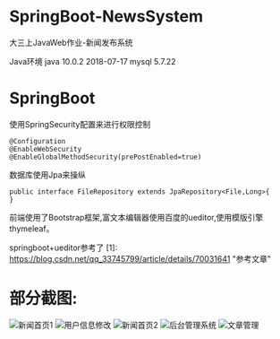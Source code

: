 # SpringBoot-NewsSystem
大三上JavaWeb作业-新闻发布系统

Java环境 java 10.0.2 2018-07-17
mysql 5.7.22

SpringBoot
===
使用SpringSecurity配置来进行权限控制
```
@Configuration
@EnableWebSecurity
@EnableGlobalMethodSecurity(prePostEnabled=true)

```
数据库使用Jpa来操纵
```
public interface FileRepository extends JpaRepository<File,Long>{
}
```
前端使用了Bootstrap框架,富文本编辑器使用百度的ueditor,使用模版引擎thymeleaf。

springboot+ueditor参考了
[1]: https://blog.csdn.net/qq_33745799/article/details/70031641 "参考文章"

部分截图:
===
![新闻首页1](https://github.com/GGG1235/SpringBoot-NewsSystem/blob/master/1.png)
![用户信息修改](https://github.com/GGG1235/SpringBoot-NewsSystem/blob/master/2.png)
![新闻首页2](https://github.com/GGG1235/SpringBoot-NewsSystem/blob/master/3.png)
![后台管理系统](https://github.com/GGG1235/SpringBoot-NewsSystem/blob/master/4.png)
![文章管理](https://github.com/GGG1235/SpringBoot-NewsSystem/blob/master/5.png)
